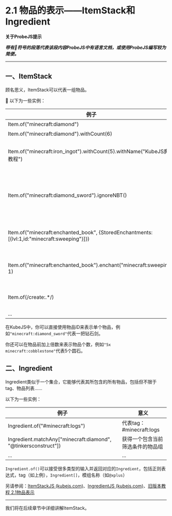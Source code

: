 # 2.1 物品的表示——ItemStack和Ingredient

**关于ProbeJS提示**

_**带有🔎符号的段落代表该段内容ProbeJS中有语言文档，或使用ProbeJS编写较为简便。**_

***

## 一、ItemStack

顾名思义，ItemStack可以代表一组物品。

🔎 以下为一些实例：

| **例子**                                                                                      | 解释                                                |
| --------------------------------------------------------------------------------------------- | --------------------------------------------------- |
| Item.of("minecraft:diamond")                                                                  | 1个铁锭                                             |
| Item.of("minecraft:diamond").withCount(6)                                                     | 4个铁锭                                             |
| Item.of("minecraft:iron\_ingot").withCount(5).withName("KubeJS魔改教程")                      | 5个名字为"KubeJS魔改教程"的铁锭                     |
| Item.of("minecraft:diamond\_sword").ignoreNBT()                                               | 忽略了NBT的钻石剑（多用于忽略物品耐久、附魔等属性） |
| Item.of("minecraft:enchanted\_book", {StoredEnchantments:\[{lvl:1,id:"minecraft:sweeping"}]}) | 横扫之刃I附魔书（直接添加NBT例子）                  |
| Item.of("minecraft:enchanted\_book").enchant("minecraft:sweeping", 1)                         | 横扫之刃I附魔书（使用函数添加NBT例子）              |
| Item.of(/create:.\*/)                                                                         | 所有机械动力物品（正则表达式）                      |
| ...                                                                                           | ...                                                 |

在KubeJS中，你可以直接使用物品ID来表示单个物品，例如`"minecraft:diamond_sword"`代表一把钻石剑。

你还可以在物品前加上倍数来表示物品个数，例如`"5x minecraft:cobblestone"`代表5个圆石。

## 二、Ingredient

Ingredient类似于一个集合，它能够代表其所包含的所有物品，包括但不限于tag、物品列表......

以下为一些实例：

| 例子                                                            | 意义                             |
| --------------------------------------------------------------- | -------------------------------- |
| Ingredient.of("#minecraft:logs")                                | 代表tag：#minecraft:logs         |
| Ingredient.matchAny\["minecraft:diamond", "@tinkersconstruct"]) | 获得一个包含当前筛选条件的物品组 |
| ...                                                             | ...                              |

`Ingredient.of()`可以接受很多类型的输入并返回对应的`Ingredient`，包括正则表达式，tag（如上例），`Ingredient[]`，模组名称（如`@xplus`）

另请参阅：[ItemStackJS (kubejs.com)](https://kubejs.com/wiki/kubejs/ItemStackJS/)、[IngredientJS (kubejs.com)](https://kubejs.com/wiki/kubejs/IngredientJS/)、[旧版本教程 2.1物品表示](https://www.mcbbs.net/thread-1207772-1-1.html)

***

我们将在后续章节中详细讲解ItemStack。